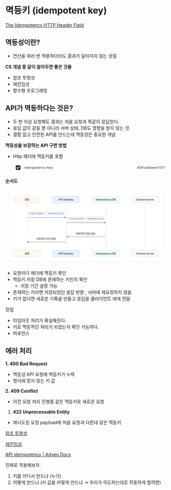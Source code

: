 # 멱등키 (idempotent key)

[The Idempotency HTTP Header Field](https://datatracker.ietf.org/doc/html/draft-idempotency-header-01#section-2.7)

## **멱등성이란?**

- 연산을 여러 번 적용하더라도 결과가 달라지지 않는 성질

**CS 개념 중 같이 알아두면 좋은 것들**

- 참조 투명성
- 재진입성
- 함수형 프로그래밍

## **API가 멱등하다는 것은?**

- 두 번 이상 요청해도 결과는 처음 요청과 똑같이 응답한다.
- 응답 값이 같을 뿐 아니라 서버 상태, DB도 영향을 받지 않는 것.
- 결함 없고 안전한 API를 만드는데 멱등성은 중요한 개념

**멱등성을 보장하는 API 구현 방법**

- Http 헤더에 멱등키를 포함
    
    ![idem01.png](_resources/idem01.png)
    

**순서도**

![idem02.png](_resources/idem02.png)

- 요청마다 헤더에 멱등키 확인
- 멱등키 저장 DB에 존재하는 키인지 확인
    - 저장 기간 설정 가능
- 존재하는 키라면 저장되었던 응답 반환 , 서버에 재요청하지 않음
- 키가 없다면 새로운 기록을 만들고 응답을 클라이언트 에게 전달

장점

- 타임아웃 처리가 확실해진다.
- 키로 멱등적인 처리가 되었는지 확인 가능하다.
- 퍼포먼스

## **에러 처리**

**1. 400 Bad Request**

- 멱등성 API 요청에 멱등키가 누락
- 형식에 맞지 않는 키 값

**2. 409 Conflict**

- 이전 요청 처리 진행중 같은 멱등키로 새로운 요청

1. **422 Unprocessable Entity**
- 재시도된 요청 payload에 처음 요청과 다른데 같은 멱등키

[참조 투명성](https://ko.wikipedia.org/wiki/참조_투명성)

[재진입성](https://ko.wikipedia.org/wiki/재진입성)

[API idempotency | Adyen Docs](https://docs.adyen.com/development-resources/api-idempotency/)

진짜로 적용해보자.

1. 키를 어디서 만드냐 (누가)
2. 어떻게 만드냐 (키 값을 어떻게 만드냐 → 우리가 의도하는대로 작동하게 할려면)
